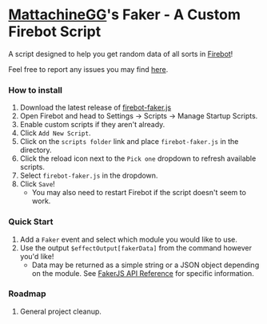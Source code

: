 # [MattachineGG](https://allmylinks.com/mattachinegg)\'s Faker - A Custom Firebot Script
A script designed to help you get random data of all sorts in [Firebot](https://firebot.app/)!

Feel free to report any issues you may find [here](https://github.com/TheLoneUs/firebot-custom-script-fakerjs/issues).

### How to install
1. Download the latest release of [firebot-faker.js](https://github.com/TheLoneUs/firebot-custom-script-fakerjs/releases/latest/download/firebot-faker.js)
2. Open Firebot and head to Settings -> Scripts -> Manage Startup Scripts.
3. Enable custom scripts if they aren't already.
3. Click `Add New Script`.
4. Click on the `scripts folder` link and place `firebot-faker.js` in the directory.
5. Click the reload icon next to the `Pick one` dropdown to refresh available scripts.
6. Select `firebot-faker.js` in the dropdown.
7. Click `Save`!
    - You may also need to restart Firebot if the script doesn't seem to work.

### Quick Start
1. Add a `Faker` event and select which module you would like to use.
2. Use the output `$effectOutput[fakerData]` from the command however you'd like!
    - Data may be returned as a simple string or a JSON object depending on the module.
      See [FakerJS API Reference](https://v9.fakerjs.dev/api/) for specific information.

### Roadmap
1. General project cleanup.

